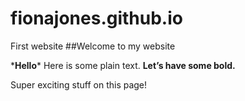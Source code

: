 # fionajones.github.io
First website
##Welcome to my website

\***Hello**\*
Here is some plain text.
**Let’s have some bold.**

Super exciting stuff on this page!
